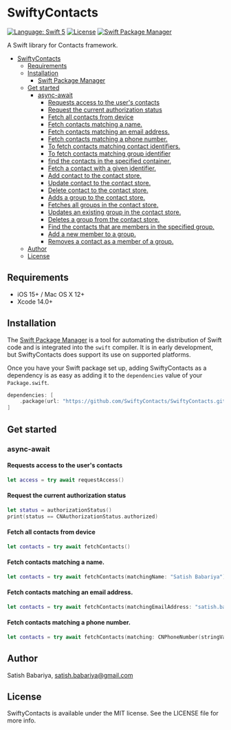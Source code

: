 # SwiftyContacts

[![Language: Swift 5](https://img.shields.io/badge/language-Swift%205-f48041.svg?style=flat-square)](https://developer.apple.com/swift)
[![License](https://img.shields.io/cocoapods/l/SwiftyContacts.svg?style=flat-square)](http://cocoapods.org/pods/SwiftyContacts)
[![Swift Package Manager](https://img.shields.io/badge/Swift%20Package%20Manager-compatible-brightgreen.svg?style=flat-square)](https://github.com/apple/swift-package-manager)

A Swift library for Contacts framework.

- [SwiftyContacts](#swiftycontacts)
  - [Requirements](#requirements)
  - [Installation](#installation)
    - [Swift Package Manager](#swift-package-manager)
  - [Get started](#get-started)
    - [async-await](#async-await)
      - [Requests access to the user's contacts](#requests-access-to-the-users-contacts)
      - [Request the current authorization status](#request-the-current-authorization-status)
      - [Fetch all contacts from device](#fetch-all-contacts-from-device)
      - [Fetch contacts matching a name.](#fetch-contacts-matching-a-name)
      - [Fetch contacts matching an email address.](#fetch-contacts-matching-an-email-address)
      - [Fetch contacts matching a phone number.](#fetch-contacts-matching-a-phone-number)
      - [To fetch contacts matching contact identifiers.](#to-fetch-contacts-matching-contact-identifiers)
      - [To fetch contacts matching group identifier](#to-fetch-contacts-matching-group-identifier)
      - [find the contacts in the specified container.](#find-the-contacts-in-the-specified-container)
      - [Fetch a contact with a given identifier.](#fetch-a-contact-with-a-given-identifier)
      - [Add contact to the contact store.](#add-contact-to-the-contact-store)
      - [Update contact to the contact store.](#update-contact-to-the-contact-store)
      - [Delete contact to the contact store.](#delete-contact-to-the-contact-store)
      - [Adds a group to the contact store.](#adds-a-group-to-the-contact-store)
      - [Fetches all groups in the contact store.](#fetches-all-groups-in-the-contact-store)
      - [Updates an existing group in the contact store.](#updates-an-existing-group-in-the-contact-store)
      - [Deletes a group from the contact store.](#deletes-a-group-from-the-contact-store)
      - [Find the contacts that are members in the specified group.](#find-the-contacts-that-are-members-in-the-specified-group)
      - [Add a new member to a group.](#add-a-new-member-to-a-group)
      - [Removes a contact as a member of a group.](#removes-a-contact-as-a-member-of-a-group)
  - [Author](#author)
  - [License](#license)

## Requirements

- iOS 15+ / Mac OS X 12+
- Xcode 14.0+

## Installation
The [Swift Package Manager](https://swift.org/package-manager/) is a tool for automating the distribution of Swift code and is integrated into the `swift` compiler. It is in early development, but SwiftyContacts does support its use on supported platforms.

Once you have your Swift package set up, adding SwiftyContacts as a dependency is as easy as adding it to the `dependencies` value of your `Package.swift`.

```swift
dependencies: [
    .package(url: "https://github.com/SwiftyContacts/SwiftyContacts.git", .upToNextMajor(from: "4.0.0"))
]
```

## Get started

### async-await

#### Requests access to the user's contacts
```swift
let access = try await requestAccess()
```

#### Request the current authorization status
```swift
let status = authorizationStatus()
print(status == CNAuthorizationStatus.authorized)
```

#### Fetch all contacts from device
```swift
let contacts = try await fetchContacts()
```

#### Fetch contacts matching a name.
```swift
let contacts = try await fetchContacts(matchingName: "Satish Babariya")
```

#### Fetch contacts matching an email address.
```swift
let contacts = try await fetchContacts(matchingEmailAddress: "satish.babariya@gmail.com")
```

#### Fetch contacts matching a phone number.
```swift
let contacts = try await fetchContacts(matching: CNPhoneNumber(stringValue: "+919426678969"))
```

## Author
Satish Babariya, satish.babariya@gmail.com

## License
SwiftyContacts is available under the MIT license. See the LICENSE file for more info.
